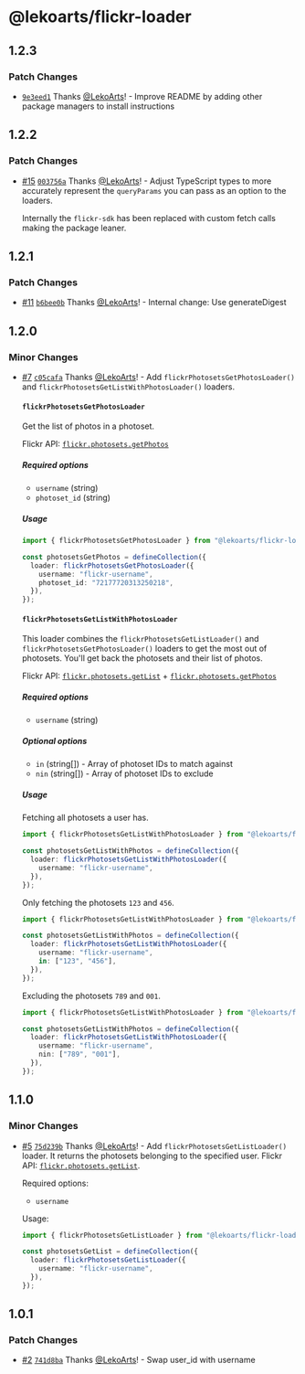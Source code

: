 # @lekoarts/flickr-loader

## 1.2.3

### Patch Changes

- [`9e3eed1`](https://github.com/LekoArts/astro-loaders/commit/9e3eed1acf0c5ed76133f678589c019d34d1e213) Thanks [@LekoArts](https://github.com/LekoArts)! - Improve README by adding other package managers to install instructions

## 1.2.2

### Patch Changes

- [#15](https://github.com/LekoArts/astro-loaders/pull/15) [`003756a`](https://github.com/LekoArts/astro-loaders/commit/003756ac7f107d9d8eb04a6cb101531ee2bc7f37) Thanks [@LekoArts](https://github.com/LekoArts)! - Adjust TypeScript types to more accurately represent the `queryParams` you can pass as an option to the loaders.

  Internally the `flickr-sdk` has been replaced with custom fetch calls making the package leaner.

## 1.2.1

### Patch Changes

- [#11](https://github.com/LekoArts/astro-loaders/pull/11) [`b6bee0b`](https://github.com/LekoArts/astro-loaders/commit/b6bee0b09647388ceaeac04e8237af29f962c40d) Thanks [@LekoArts](https://github.com/LekoArts)! - Internal change: Use generateDigest

## 1.2.0

### Minor Changes

- [#7](https://github.com/LekoArts/astro-loaders/pull/7) [`c05cafa`](https://github.com/LekoArts/astro-loaders/commit/c05cafa9b2be79c7696398cd28b8425f6691757a) Thanks [@LekoArts](https://github.com/LekoArts)! - Add `flickrPhotosetsGetPhotosLoader()` and `flickrPhotosetsGetListWithPhotosLoader()` loaders.

  #### `flickrPhotosetsGetPhotosLoader`

  Get the list of photos in a photoset.

  Flickr API: [`flickr.photosets.getPhotos`](https://www.flickr.com/services/api/flickr.photosets.getPhotos.html)

  ##### Required options

  - `username` (string)
  - `photoset_id` (string)

  ##### Usage

  ```ts
  import { flickrPhotosetsGetPhotosLoader } from "@lekoarts/flickr-loader";

  const photosetsGetPhotos = defineCollection({
    loader: flickrPhotosetsGetPhotosLoader({
      username: "flickr-username",
      photoset_id: "72177720313250218",
    }),
  });
  ```

  #### `flickrPhotosetsGetListWithPhotosLoader`

  This loader combines the `flickrPhotosetsGetListLoader()` and `flickrPhotosetsGetPhotosLoader()` loaders to get the most out of photosets. You'll get back the photosets and their list of photos.

  Flickr API: [`flickr.photosets.getList`](https://www.flickr.com/services/api/flickr.photosets.getList.html) + [`flickr.photosets.getPhotos`](https://www.flickr.com/services/api/flickr.photosets.getPhotos.html)

  ##### Required options

  - `username` (string)

  ##### Optional options

  - `in` (string[]) - Array of photoset IDs to match against
  - `nin` (string[]) - Array of photoset IDs to exclude

  ##### Usage

  Fetching all photosets a user has.

  ```ts
  import { flickrPhotosetsGetListWithPhotosLoader } from "@lekoarts/flickr-loader";

  const photosetsGetListWithPhotos = defineCollection({
    loader: flickrPhotosetsGetListWithPhotosLoader({
      username: "flickr-username",
    }),
  });
  ```

  Only fetching the photosets `123` and `456`.

  ```ts
  import { flickrPhotosetsGetListWithPhotosLoader } from "@lekoarts/flickr-loader";

  const photosetsGetListWithPhotos = defineCollection({
    loader: flickrPhotosetsGetListWithPhotosLoader({
      username: "flickr-username",
      in: ["123", "456"],
    }),
  });
  ```

  Excluding the photosets `789` and `001`.

  ```ts
  import { flickrPhotosetsGetListWithPhotosLoader } from "@lekoarts/flickr-loader";

  const photosetsGetListWithPhotos = defineCollection({
    loader: flickrPhotosetsGetListWithPhotosLoader({
      username: "flickr-username",
      nin: ["789", "001"],
    }),
  });
  ```

## 1.1.0

### Minor Changes

- [#5](https://github.com/LekoArts/astro-loaders/pull/5) [`75d239b`](https://github.com/LekoArts/astro-loaders/commit/75d239ba438b2e7dfb288d8d576925b1aa56d147) Thanks [@LekoArts](https://github.com/LekoArts)! - Add `flickrPhotosetsGetListLoader()` loader. It returns the photosets belonging to the specified user. Flickr API: [`flickr.photosets.getList`](https://www.flickr.com/services/api/flickr.photosets.getList.html).

  Required options:

  - `username`

  Usage:

  ```ts
  import { flickrPhotosetsGetListLoader } from "@lekoarts/flickr-loader";

  const photosetsGetList = defineCollection({
    loader: flickrPhotosetsGetListLoader({
      username: "flickr-username",
    }),
  });
  ```

## 1.0.1

### Patch Changes

- [#2](https://github.com/LekoArts/astro-loaders/pull/2) [`741d8ba`](https://github.com/LekoArts/astro-loaders/commit/741d8ba4bde0030b33de0b7b7aef1895da06c06f) Thanks [@LekoArts](https://github.com/LekoArts)! - Swap user_id with username

